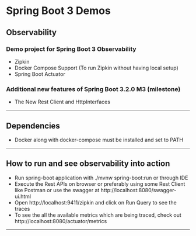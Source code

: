 # Spring Boot 3 Demos

## Observability

### Demo project for Spring Boot 3 Observability

* Zipkin
* Docker Compose Support (To run Zipkin without having local setup)
* Spring Boot Actuator

### Additional new features of Spring Boot 3.2.0 M3 (milestone)

* The New Rest Client and HttpInterfaces 

---

## Dependencies

* Docker along with docker-compose must be installed and set to PATH

---

## How to run and see observability into action

* Run spring-boot application with ./mvnw spring-boot:run or through IDE
* Execute the Rest APIs on browser or preferably using some Rest Client like Postman or use the swagger at http://localhost:8080/swagger-ui.html
* Open http://localhost:9411/zipkin and click on Run Query to see the traces
* To see the all the available metrics which are being traced, check out http://localhost:8080/actuator/metrics


---
